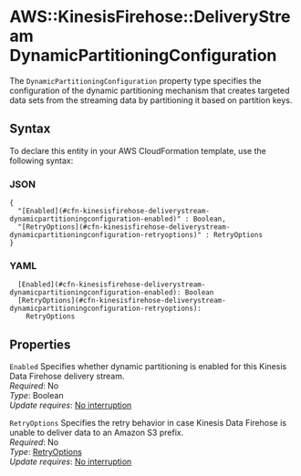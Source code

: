# AWS::KinesisFirehose::DeliveryStream DynamicPartitioningConfiguration<a name="aws-properties-kinesisfirehose-deliverystream-dynamicpartitioningconfiguration"></a>

The `DynamicPartitioningConfiguration` property type specifies the configuration of the dynamic partitioning mechanism that creates targeted data sets from the streaming data by partitioning it based on partition keys\.

## Syntax<a name="aws-properties-kinesisfirehose-deliverystream-dynamicpartitioningconfiguration-syntax"></a>

To declare this entity in your AWS CloudFormation template, use the following syntax:

### JSON<a name="aws-properties-kinesisfirehose-deliverystream-dynamicpartitioningconfiguration-syntax.json"></a>

```
{
  "[Enabled](#cfn-kinesisfirehose-deliverystream-dynamicpartitioningconfiguration-enabled)" : Boolean,
  "[RetryOptions](#cfn-kinesisfirehose-deliverystream-dynamicpartitioningconfiguration-retryoptions)" : RetryOptions
}
```

### YAML<a name="aws-properties-kinesisfirehose-deliverystream-dynamicpartitioningconfiguration-syntax.yaml"></a>

```
  [Enabled](#cfn-kinesisfirehose-deliverystream-dynamicpartitioningconfiguration-enabled): Boolean
  [RetryOptions](#cfn-kinesisfirehose-deliverystream-dynamicpartitioningconfiguration-retryoptions):
    RetryOptions
```

## Properties<a name="aws-properties-kinesisfirehose-deliverystream-dynamicpartitioningconfiguration-properties"></a>

`Enabled` <a name="cfn-kinesisfirehose-deliverystream-dynamicpartitioningconfiguration-enabled"></a>
Specifies whether dynamic partitioning is enabled for this Kinesis Data Firehose delivery stream\.  
_Required_: No  
_Type_: Boolean  
_Update requires_: [No interruption](https://docs.aws.amazon.com/AWSCloudFormation/latest/UserGuide/using-cfn-updating-stacks-update-behaviors.html#update-no-interrupt)

`RetryOptions` <a name="cfn-kinesisfirehose-deliverystream-dynamicpartitioningconfiguration-retryoptions"></a>
Specifies the retry behavior in case Kinesis Data Firehose is unable to deliver data to an Amazon S3 prefix\.  
_Required_: No  
_Type_: [RetryOptions](aws-properties-kinesisfirehose-deliverystream-retryoptions.md)  
_Update requires_: [No interruption](https://docs.aws.amazon.com/AWSCloudFormation/latest/UserGuide/using-cfn-updating-stacks-update-behaviors.html#update-no-interrupt)
